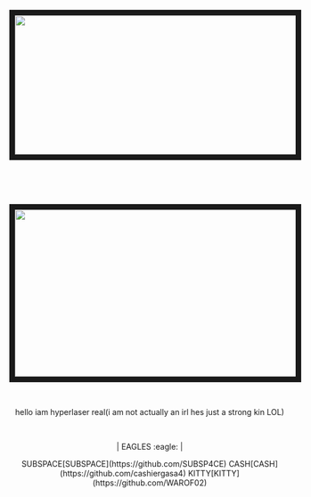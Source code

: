 <p align="center">
<img src="https://i.imgur.com/07yLS5W.png" width="700" height="250" border="10"/>
</p>
</br></br></br>
<p align="center">
<img src="https://i.imgur.com/U0wUxAy.jpeg" width="800" height="300" border="10"/>
</p>
</br>
<p align=center>hello iam hyperlaser real(i am not actually an irl hes just a strong kin LOL)<p align=center>
</br>
<p align="center">| EAGLES :eagle: | <p align="center">
<p align="center"> SUBSPACE[SUBSPACE](https://github.com/SUBSP4CE) CASH[CASH](https://github.com/cashiergasa4) KITTY[KITTY](https://github.com/WAROF02) <p align="center">
